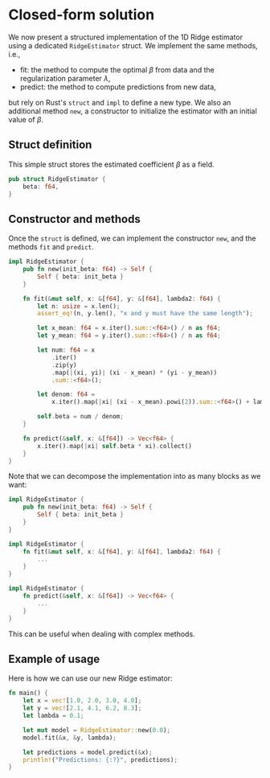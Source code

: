 # Closed-form solution

We now present a structured implementation of the 1D Ridge estimator using a dedicated `RidgeEstimator` struct. We implement the same methods, i.e., 

* fit: the method to compute the optimal $\beta$ from data and the regularization parameter $\lambda$,
* predict: the method to compute predictions from new data,

but rely on Rust's `struct` and `impl` to define a new type. We also an additional method `new`, a constructor to initialize the estimator with an initial value of $\beta$.

## Struct definition

This simple struct stores the estimated coefficient $\beta$ as a field.

```rust
pub struct RidgeEstimator {
    beta: f64,
}
```

## Constructor and methods

Once the `struct` is defined, we can implement the constructor `new`, and the methods `fit` and `predict`.

```rust
impl RidgeEstimator {
    pub fn new(init_beta: f64) -> Self {
        Self { beta: init_beta }
    }

    fn fit(&mut self, x: &[f64], y: &[f64], lambda2: f64) {
        let n: usize = x.len();
        assert_eq!(n, y.len(), "x and y must have the same length");

        let x_mean: f64 = x.iter().sum::<f64>() / n as f64;
        let y_mean: f64 = y.iter().sum::<f64>() / n as f64;

        let num: f64 = x
            .iter()
            .zip(y)
            .map(|(xi, yi)| (xi - x_mean) * (yi - y_mean))
            .sum::<f64>();

        let denom: f64 =
            x.iter().map(|xi| (xi - x_mean).powi(2)).sum::<f64>() + lambda2 * (n as f64);

        self.beta = num / denom;
    }

    fn predict(&self, x: &[f64]) -> Vec<f64> {
        x.iter().map(|xi| self.beta * xi).collect()
    }
}
```

Note that we can decompose the implementation into as many blocks as we want:

```rust
impl RidgeEstimator {
    pub fn new(init_beta: f64) -> Self {
        Self { beta: init_beta }
    }
}

impl RidgeEstimator {
    fn fit(&mut self, x: &[f64], y: &[f64], lambda2: f64) {
        ...
    }
}

impl RidgeEstimator {
    fn predict(&self, x: &[f64]) -> Vec<f64> {
        ...
    }
}
```

This can be useful when dealing with complex methods.

## Example of usage

Here is how we can use our new Ridge estimator:

```rust
fn main() {
    let x = vec![1.0, 2.0, 3.0, 4.0];
    let y = vec![2.1, 4.1, 6.2, 8.3];
    let lambda = 0.1;

    let mut model = RidgeEstimator::new(0.0);
    model.fit(&x, &y, lambda);

    let predictions = model.predict(&x);
    println!("Predictions: {:?}", predictions);
}
```